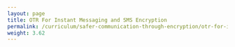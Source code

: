 ```yaml
---
layout: page
title: OTR For Instant Messaging and SMS Encryption
permalink: /curriculum/safer-communication-through-encryption/otr-for-instant-messaging-and-sms-encryption/
weight: 3.62
---
```

